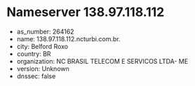 # Nameserver 138.97.118.112

* as_number: 264162
* name: 138.97.118.112.ncturbi.com.br.
* city: Belford Roxo
* country: BR
* organization: NC BRASIL TELECOM E SERVICOS LTDA- ME
* version: Unknown
* dnssec: false
